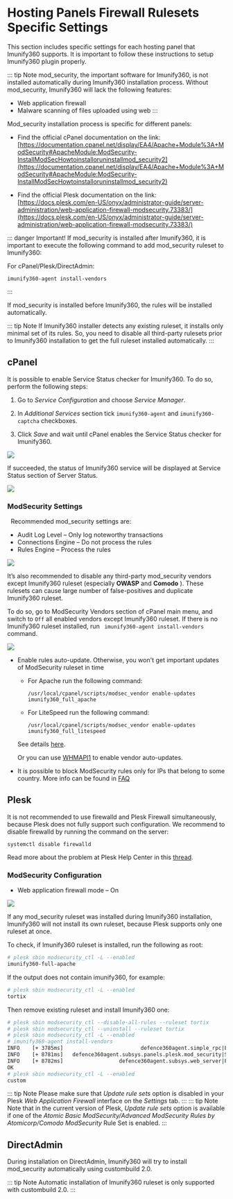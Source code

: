 # Hosting Panels Firewall Rulesets Specific Settings


This section includes specific settings for each hosting panel that Imunify360 supports. It is important to follow these instructions to setup Imunify360 plugin properly.

::: tip Note
<span class="notranslate">mod_security</span>, the important software for Imunify360, is not installed automatically during Imunify360 installation process. Without <span class="notranslate">mod_security</span>, Imunify360 will lack the following features:

* Web application firewall
* Malware scanning of files uploaded using web
:::

<span class="notranslate">Mod_security</span> installation process is specific for different panels:

* Find the official cPanel documentation on the link: [https://documentation.cpanel.net/display/EA4/Apache+Module%3A+ModSecurity#ApacheModule:ModSecurity-InstallModSecHowtoinstalloruninstallmod_security2](https://documentation.cpanel.net/display/EA4/Apache+Module%3A+ModSecurity#ApacheModule:ModSecurity-InstallModSecHowtoinstalloruninstallmod_security2)

* Find the official Plesk documentation on the link: [https://docs.plesk.com/en-US/onyx/administrator-guide/server-administration/web-application-firewall-modsecurity.73383/](https://docs.plesk.com/en-US/onyx/administrator-guide/server-administration/web-application-firewall-modsecurity.73383/)

::: danger Important!
If <span class="notranslate">mod_security</span> is installed after Imunify360, it is important to execute the following command to add <span class="notranslate">mod_security</span> ruleset to Imunify360:

For cPanel/Plesk/DirectAdmin:

<div class="notranslate">

```
imunify360-agent install-vendors
```
</div>

:::

If <span class="notranslate">mod_security</span> is installed before Imunify360, the rules will be installed automatically.

::: tip Note
If Imunify360 installer detects any existing ruleset, it installs only minimal set of its rules. So, you need to disable all third-party rulesets prior to Imunify360 installation to get the full ruleset installed automatically.
:::

## cPanel

It is possible to enable <span class="notranslate">Service Status</span> checker for Imunify360. To do so, perform the following steps:

1. Go to <span class="notranslate">_Service Configuration_</span> and choose <span class="notranslate">_Service Manager_</span>.

2. In <span class="notranslate">_Additional Services_</span> section tick <span class="notranslate">`imunify360-agent`</span> and <span class="notranslate">`imunify360-captcha`</span> checkboxes.

3. Click <span class="notranslate">_Save_</span> and wait until cPanel enables the <span class="notranslate">Service Status</span> checker for Imunify360.

![](/images/cpanel_set01_zoom83.png)

If succeeded, the status of Imunify360 service will be displayed at <span class="notranslate">Service Status</span> section of <span class="notranslate">Server Status</span>.

![](/images/cpanel_set02.jpg)

### ModSecurity Settings
 
Recommended <span class="notranslate">mod_security</span> settings are:
* <span class="notranslate">Audit Log Level – Only log noteworthy transactions</span>
* <span class="notranslate">Connections Engine – Do not process the rules</span>
* <span class="notranslate">Rules Engine – Process the rules</span>

![](/images/modsecuritysettings.png)

It’s also recommended to disable any third-party <span class="notranslate">mod_security</span> vendors except Imunify360 ruleset (especially **OWASP** and **Comodo** ). These rulesets can cause large number of false-positives and duplicate Imunify360 ruleset.

To do so, go to <span class="notranslate">ModSecurity Vendors</span> section of cPanel main menu, and switch to <span class="notranslate">`Off`</span> all enabled vendors except Imunify360 ruleset.
If there is no Imunify360 ruleset installed, run <span class="notranslate">` imunify360-agent install-vendors`</span> command.

![](/images/whmmodsecurityvendors_zoom70.png)

* Enable rules auto-update. Otherwise, you won't get important updates of ModSecurity ruleset in time
    * For Apache run the following command:
    
        <div class="notranslate">
 
        ```
        /usr/local/cpanel/scripts/modsec_vendor enable-updates imunify360_full_apache
        ```
        </div>
    * For LiteSpeed run the following command:
    
        <div class="notranslate">
 
        ```
        /usr/local/cpanel/scripts/modsec_vendor enable-updates imunify360_full_litespeed 
        ```
        </div>

    See details [here](https://documentation.cpanel.net/display/82Docs/ModSecurity+Vendors#ModSecurityVendors-Enableordisableupdates).

    Or you can use [WHMAPI1](https://documentation.cpanel.net/display/DD/WHM+API+1+Functions+-+modsec_enable_vendor_updates) to enable vendor auto-updates.

* It is possible to block ModSecurity rules only for IPs that belong to some country. More info can be found in [FAQ](/faq_and_known_issues/#_9-disabling-waf-rules-for-certain-countries)
  

## Plesk

It is not recommended to use firewalld and Plesk Firewall simultaneously, because Plesk does not fully support such configuration. We recommend to disable firewalld by running the command on the server:

<div class="notranslate">

```
systemctl disable firewalld
```

</div>

Read more about the problem at Plesk Help Center in this [thread](https://support.plesk.com/hc/en-us/articles/115000905285-Plesk-Firewall-and-firewalld).

### ModSecurity Configuration

* <span class="notranslate">Web application firewall mode – On</span>

![](/images/modsecurityconfigurationpleskonyx.png)

If any <span class="notranslate">mod_security</span> ruleset was installed during Imunify360 installation, Imunify360 will not install its own ruleset, because Plesk supports only one ruleset at once.

To check, if Imunify360 ruleset is installed, run the following as root:

<div class="notranslate">

``` bash
# plesk sbin modsecurity_ctl -L --enabled
imunify360-full-apache
```

</div>

If the output does not contain imunify360, for example:

<div class="notranslate">

``` bash
# plesk sbin modsecurity_ctl -L --enabled
tortix
```

</div>

Then remove existing ruleset and install Imunify360 one:

<div class="notranslate">

``` bash
# plesk sbin modsecurity_ctl --disable-all-rules --ruleset tortix
# plesk sbin modsecurity_ctl --uninstall --ruleset tortix
# plesk sbin modsecurity_ctl -L --enabled
# imunify360-agent install-vendors
INFO    [+ 3785ms]                         defence360agent.simple_rpc|Executing ('install-vendors',), params: {}
INFO    [+ 8781ms]   defence360agent.subsys.panels.plesk.mod_security|Successfully installed vendor 'imunify360-full-apache'.
INFO    [+ 8782ms]                  defence360agent.subsys.web_server|Performing web_server graceful restart
OK
# plesk sbin modsecurity_ctl -L --enabled
custom
```

</div>

::: tip Note
Please make sure that <span class="notranslate">_Update rule sets_</span> option is disabled in your Plesk <span class="notranslate">_Web Application Firewall_</span> interface on the <span class="notranslate">_Settings_</span> tab.
:::
::: tip Note 
Note that in the current version of Plesk, <span class="notranslate">_Update rule sets_</span> option is available if one of the <span class="notranslate">_Atomic Basic ModSecurity/Advanced ModSecurity Rules by Atomicorp/Comodo ModSecurity_</span> Rule Set is enabled.
:::


## DirectAdmin


During installation on DirectAdmin, Imunify360 will try to install <span class="notranslate">mod_security</span> automatically using custombuild 2.0.

::: tip Note
Automatic installation of Imunify360 ruleset is only supported with custombuild 2.0.
:::

